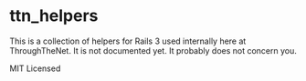 # ttn_helpers

This is a collection of helpers for Rails 3 used internally here at ThroughTheNet.
It is not documented yet. It probably does not concern you.

MIT Licensed
